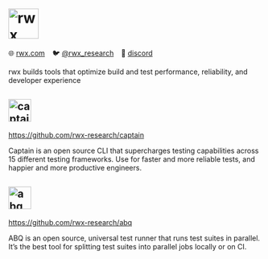 # <img src="https://www.rwx.com/rwx_banner.svg" height="60" alt="rwx">

:globe_with_meridians: [rwx.com](https://www.rwx.com) &ensp;
:bird: [@rwx_research](https://twitter.com/rwx_research) &ensp;
:speech_balloon: [discord](https://discord.gg/h4ha5Cue7j)

rwx builds tools that optimize build and test performance, reliability, and developer experience

## <img src="https://www.rwx.com/captain.svg" height="45" alt="captain">

https://github.com/rwx-research/captain

Captain is an open source CLI that supercharges testing capabilities across 15 different testing frameworks. Use for faster and more reliable tests, and happier and more productive engineers.

## <img src="https://www.rwx.com/abq.svg" height="45" alt="abq">

https://github.com/rwx-research/abq

ABQ is an open source, universal test runner that runs test suites in parallel. It’s the best tool for splitting test suites into parallel jobs locally or on CI.
